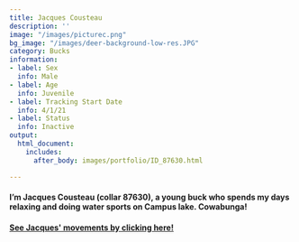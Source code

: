 ```yaml
---
title: Jacques Cousteau
description: ''
image: "/images/picturec.png"
bg_image: "/images/deer-background-low-res.JPG"
category: Bucks
information:
- label: Sex
  info: Male
- label: Age
  info: Juvenile
- label: Tracking Start Date
  info: 4/1/21
- label: Status
  info: Inactive
output:
  html_document:
    includes:
      after_body: images/portfolio/ID_87630.html

---
```

#### I’m Jacques Cousteau (collar 87630), a young buck who spends my days relaxing and doing water sports on Campus lake. Cowabunga!

#### [See Jacques' movements by clicking here!](https://deer.siu.edu/maps/ID_87630.html)